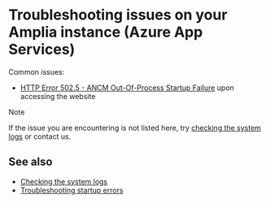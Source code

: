 ﻿# Troubleshooting issues on your Amplia instance (Azure App Services)

Common issues:

* [HTTP Error 502.5 - ANCM Out-Of-Process Startup Failure](502-5.md) upon accessing the website

> [!NOTE]
> If the issue you are encountering is not listed here, try [checking the system logs](check-logs.md) or contact us.

## See also

* [Checking the system logs](check-logs.md)
* [Troubleshooting startup errors](startup-errors.md)
